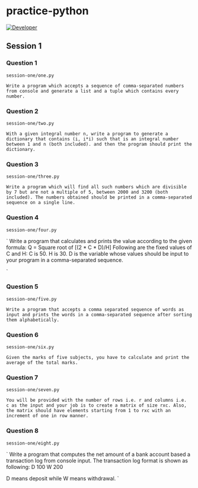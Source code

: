 # practice-python
[![Developer](https://img.shields.io/badge/author-Ishan%20Chhabra-blue.svg)]()

## Session 1
### Question 1
    
    session-one/one.py

`
Write a program which accepts a sequence of comma-separated numbers from console and generate a list and a tuple which contains every number.
`

### Question 2

    session-one/two.py

`
With a given integral number n, write a program to generate a dictionary that contains (i, i*i) such that is an integral number between 1 and n (both included). and then the program should print the dictionary.
`

### Question 3

    session-one/three.py

`
Write a program which will find all such numbers which are divisible by 7 but are not a multiple of 5, between 2000 and 3200 (both included).
The numbers obtained should be printed in a comma-separated sequence on a single line.
`

### Question 4

    session-one/four.py

`
Write a program that calculates and prints the value according to the given formula:
Q = Square root of [(2 * C * D)/H]
Following are the fixed values of C and H:
C is 50. H is 30.
D is the variable whose values should be input to your program in a comma-separated sequence.

`

### Question 5

    session-one/five.py

`
Write a program that accepts a comma separated sequence of words as input and prints the words in a comma-separated sequence after sorting them alphabetically.
`

### Question 6

    session-one/six.py

`
Given the marks of five subjects, you have to calculate and print the average of the total marks.
`

### Question 7

    session-one/seven.py

`
You will be provided with the number of rows i.e. r and columns i.e. c as the input and your job is to create a matrix of size rxc. Also, the matrix should have elements starting from 1 to rxc with an increment of one in row manner.
`

### Question 8

    session-one/eight.py
    
`
Write a program that computes the net amount of a bank account based a transaction log from console input. The transaction log format is shown as following:
D 100
W 200

D means deposit while W means withdrawal.
`